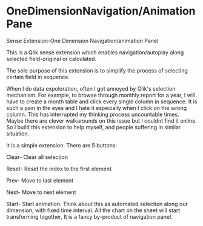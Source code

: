 # OneDimensionNavigation/AnimationPane
Sense Extension-One Dimension Navigation/animation Panel

This is a Qlik sense extension which enables navigation/autoplay along selected field-original or calculated.

The sole purpose of this extension is to simplify the process of selecting certain field in sequence.

When I do data expoloration, often I got annoyed by Qlik's selection mechanism. For example, to browse through monthly report for a year, I will have to create a month table and click every single column in sequence. It is such a pain in the eyes and I hate it especially when I click on the wrong column. This has interrupted my thinking process uncountable times. 
Maybe there are clever walkarounds on this issue but I couldnt find it online. So I build this extension to help myself, and people suffering in similar situation.

It is a simple extension. There are 5 buttons:

Clear- Clear all selection

Reset- Reset the index to the first element

Prev- Move to last element

Next- Move to next element

Start- Start animation. Think about this as automated selection along our dimension, with fixed time interval. All the chart on the sheet will start transforming together, It is a fancy by-product of navigation panel.

